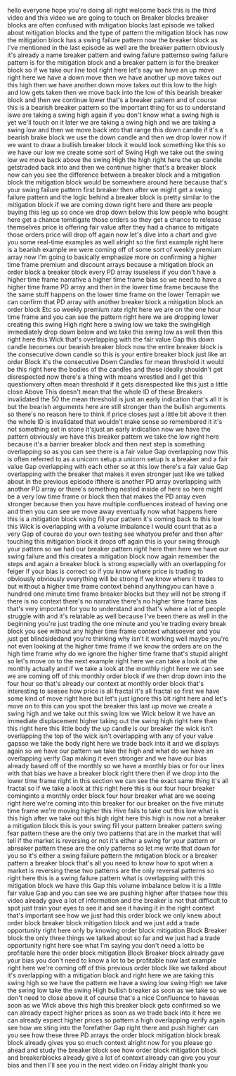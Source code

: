 hello everyone hope you're doing all right welcome back this is the third video and this video we are going to touch on Breaker blocks breaker blocks are often confused with mitigation blocks last episode we talked about mitigation blocks and the type of pattern the mitigation block has now the mitigation block has a swing failure pattern now the breaker block as I've mentioned in the last episode as well are the breaker pattern obviously it's already a name breaker pattern and swing failure patternso swing failure pattern is for the mitigation block and a breaker pattern is for the breaker block so if we take our line tool right here let's say we have an up move right here we have a down move then we have another up move takes out this high then we have another down move takes out this low to the high and low gets taken then we move back into the low of this bearish breaker block and then we continue lower that's a breaker pattern and of course this is a bearish breaker pattern so the important thing for us to understand iswe are taking a swing high again if you don't know what a swing high is yet we'll touch on it later we are taking a swing high and we are taking a swing low and then we move back into that range this down candle if it's a bearish brake block we use the down candle and then we drop lower now if we want to draw a bullish breaker block it would look something like this so we have our low we create some sort of Swing High we take out the swing low we move back above the swing High the high right here the up candle getstraded back into and then we continue higher that's a breaker block now can you see the difference between a breaker block and a mitigation block the mitigation block would be somewhere around here because that's your swing failure pattern first breaker then after we might get a swing failure pattern and the logic behind a breaker block is pretty similar to the mitigation block if we are coming down right here and there are people buying this leg up so once we drop down below this low people who bought here get a chance tomitigate those orders so they get a chance to release themselves price is offering fair value after they had a chance to mitigate those orders price will drop off again now let's dive into a chart and give you some real-time examples as well alright so the first example right here is a bearish example we were coming off of some sort of weekly premium array now I'm going to basically emphasize more on confirming a higher time frame premium and discount arrays because a mitigation block an order block a breaker block every PD array isuseless if you don't have a higher time frame narrative a higher time frame bias so we need to have a higher time frame PD array and then in the lower time frame because the the same stuff happens on the lower time frame on the lower Terrapin we can confirm that PD array with another breaker block a mitigation block an order block Etc so weekly premium rate right here we are on the one hour time frame and you can see the pattern right here we are dropping lower creating this swing High right here a swing low we take the swingHigh immediately drop down below and we take this swing low as well then this right here this Wick that's overlapping with the fair value Gap this down candle becomes our bearish breaker block now the entire breaker block is the consecutive down candle so this is your entire breaker block just like an order Block it's the consecutive Down Candles for mean threshold it would be this right here the bodies of the candles and these ideally shouldn't get disrespected now there's a thing with means wrestled and I get this questionvery often mean threshold if it gets disrespected like this just a little close Above This doesn't mean that the whole ID of these Breakers invalidated the 50 the mean threshold is just an early indication that's all it is but the bearish arguments here are still stronger than the bullish arguments so there's no reason here to think if price closes just a little bit above it then the whole ID is invalidated that wouldn't make sense so remembered it it's not something set in stone it'sjust an early indication now we have the pattern obviously we have this breaker pattern we take the low right here because it's a barrier breaker block and then next step is something overlapping so as you can see there is a fair value Gap overlapping now this is often referred to as a unicorn setup a unicorn setup is a breaker and a fair value Gap overlapping with each other so at this low there's a fair value Gap overlapping with the breaker that makes it even stronger just like we talked about in the previous episode ifthere is another PD array overlapping with another PD array or there's something nested inside of here so here might be a very low time frame or block then that makes the PD array even stronger because then you have multiple confluences instead of having one and then you can see we move away eventually now what happens here this is a mitigation block swing fill your pattern it's coming back to this low this Wick is overlapping with a volume imbalance I would count that as a very Gap of course do your own testing see whatyou prefer and then after touching this mitigation block it drops off again this is your swing through your pattern so we had our breaker pattern right here then here we have our swing failure and this creates a mitigation block now again remember the steps and again a breaker block is strong especially with an overlapping for feiger if your bias is correct so if you know where price is trading to obviously obviously everything will be strong if we know where it trades to but without a higher time frame context behind anythingyou can have a hundred one minute time frame breaker blocks but they will not be strong if there is no context there's no narrative there's no higher time frame bias that's very important for you to understand and that's where a lot of people struggle with and it's relatable as well because I've been there as well in the beginning you're just trading the one minute and you're trading every break block you see without any higher time frame context whatsoever and you just get blindsidedand you're thinking why isn't it working well maybe you're not even looking at the higher time frame if we know the orders are on the high time frame why do we ignore the higher time frame that's stupid alright so let's move on to the next example right here we can take a look at the monthly actually and if we take a look at the monthly right here we can see we are coming off of this monthly order block if we then drop down into the four hour so that's already our context at monthly order block that's interesting to seesee how price is all fractal it's all fractal so first we have some kind of move right here but let's just ignore this bit right here and let's move on to this can you spot the breaker this last up move we create a swing high and we take out this swing low we Wick below it we have an immediate displacement higher taking out the swing high right here then this right here this little body the up candle is our breaker the wick isn't overlapping the top of the wick isn't overlapping with any of your value gapsso we take the body right here we trade back into it and we displays again so we have our pattern we take the high and what do we have an overlapping verify Gap making it even stronger and we have our bias already based off of the monthly so we have a monthly bias or for our lines with that bias we have a breaker block right there then if we drop into the lower time frame right in this section we can see the exact same thing it's all fractal so if we take a look at this right here this is our four hour breaker cominginto a monthly order block four hour breaker what are we seeing right here we're coming into this breaker for our breaker on the five minute time frame we're moving higher this Hive fails to take out this low what is this high after we take out this high right here this high is now not a breaker a mitigation block this is your swing fill your pattern breaker pattern swing fear pattern these are the only two patterns that are in the market that will tell if the market is reversing or not it's either a swing for your pattern or abreaker pattern these are the only patterns so let me write that down for you so it's either a swing failure pattern the mitigation block or a breaker pattern a breaker block that's all you need to know how to spot when a market is reversing these two patterns are the only reversal patterns so right here this is a swing failure pattern what is overlapping with this mitigation block we have this Gap this volume imbalance below it is a little fair value Gap and you can see we are pushing higher after thatsee how this video already gave a lot of information and the breaker is not that difficult to spot just train your eyes to see it and see it having it in the right context that's important see how we just had this order block we only knew about order block breaker block mitigation block and we just add a trade opportunity right here only by knowing order block mitigation Block Breaker block the only three things we talked about so far and we just had a trade opportunity right here see what I'm saying you don't need a lotto be profitable here the order block mitigation Block Breaker block already gave your bias you don't need to know a lot to be profitable now last example right here we're coming off of this previous order block like we talked about it's overlapping with a mitigation block and right here we are taking this swing high so we have the pattern we have a swing low swing High we take the swing low take the swing High bullish breaker as soon as we take so we don't need to close above it of course that's a nice Confluence to haveas soon as we Wick above this high this breaker block gets confirmed so we can already expect higher prices as soon as we trade back into it here we can already expect higher prices so pattern a high overlapping verify again see how we sting into the forefather Gap right there and push higher can you see how these three PD arrays the order block mitigation block break block already gives you so much context alright now for you please go ahead and study the breaker block see how order block mitigation block and breakerblocks already give a lot of context already can give you your bias and then I'll see you in the next video on Friday alright thank you 